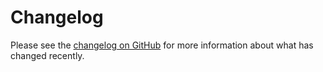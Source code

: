 # Changelog

Please see the [changelog on GitHub](https://github.com/VanOns/filament-attachment-library/blob/main/CHANGELOG.md)
for more information about what has changed recently.
